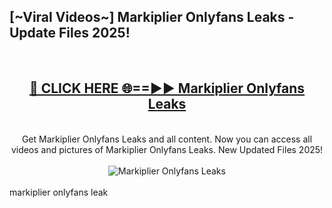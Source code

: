 <h2>[~Viral Videos~] Markiplier Onlyfans Leaks - Update Files 2025!</h2>
<br>
<div align="center">
<h2><a href="https://betterlinks.top/A2PfLJ" rel="nofollow">🔴 CLICK HERE 🌐==►► Markiplier Onlyfans Leaks</a></h2>
<br>
Get Markiplier Onlyfans Leaks and all content. Now you can access all videos and pictures of Markiplier Onlyfans Leaks. New Updated Files 2025!
<br>
<br>
<a href="https://betterlinks.top/A2PfLJ" rel="nofollow" data-target="animated-image.originalLink"><img src="https://i.ibb.co.com/WyWwxjT/player-gif2.gif" alt="Markiplier Onlyfans Leaks" style="max-width: 100%; display: inline-block;" data-target="animated-image.originalImage"></a>
</div>
<br>
markiplier onlyfans leak
